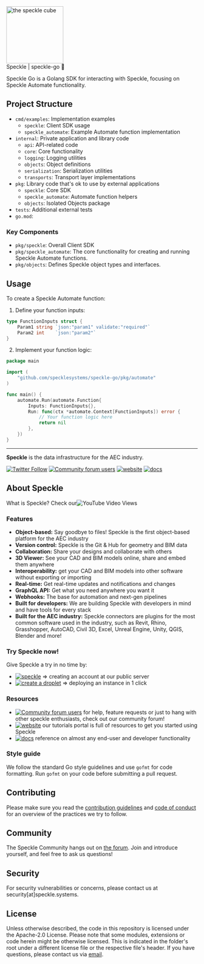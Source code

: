 <div>
  <img alt="the speckle cube" src="https://user-images.githubusercontent.com/2679513/131189167-18ea5fe1-c578-47f6-9785-3748178e4312.png" width="150px"/><br/>
  Speckle | speckle-go 🐹
</div>

Speckle Go is a Golang SDK for interacting with Speckle, focusing on Speckle Automate functionality.

## Project Structure

- `cmd/examples`: Implementation examples
  - `speckle`: Client SDK usage
  - `speckle_automate`: Example Automate function implementation
- `internal`: Private application and library code
  - `api`: API-related code
  - `core`: Core functionality
  - `logging`: Logging utilities
  - `objects`: Object definitions
  - `serialization`: Serialization utilities
  - `transports`: Transport layer implementations
- `pkg`: Library code that's ok to use by external applications
  - `speckle`: Core SDK
  - `speckle_automate`: Automate function helpers
  - `objects`: Isolated Objects package
- `tests`: Additional external tests
- `go.mod`: 

### Key Components

- `pkg/speckle`: Overall Client SDK
- `pkg/speckle_automate`: The core functionality for creating and running Speckle Automate functions.
- `pkg/objects`: Defines Speckle object types and interfaces.

## Usage

To create a Speckle Automate function:

1. Define your function inputs:

```go
type FunctionInputs struct {
    Param1 string `json:"param1" validate:"required"`
    Param2 int    `json:"param2"`
}
```
2. Implement your function logic:
  ```go
  package main

  import (
      "github.com/specklesystems/speckle-go/pkg/automate"
  )
  
  func main() {
      automate.Run(automate.Function{
          Inputs: FunctionInputs{},
          Run: func(ctx *automate.Context[FunctionInputs]) error {
              // Your function logic here
              return nil
          },
      })
  }
```
--- 
<p ><b>Speckle</b> is the data infrastructure for the AEC industry.</p>

<p>
  <a href="https://twitter.com/SpeckleSystems"><img src="https://img.shields.io/twitter/follow/SpeckleSystems?style=social" alt="Twitter Follow"></a>
  <a href="https://speckle.community"><img src="https://img.shields.io/discourse/users?server=https%3A%2F%2Fspeckle.community&style=flat-square&logo=discourse&logoColor=white" alt="Community forum users"></a>
  <a href="https://speckle.systems"><img src="https://img.shields.io/badge/https://-speckle.systems-royalblue?style=flat-square" alt="website"></a>
  <a href="https://speckle.guide/dev/"><img src="https://img.shields.io/badge/docs-speckle.guide-orange?style=flat-square&logo=read-the-docs&logoColor=white" alt="docs"></a>
</p>

## About Speckle

What is Speckle? Check our![YouTube Video Views](https://img.shields.io/youtube/views/B9humiSpHzM?label=Speckle%20in%201%20minute%20video&style=social)

### Features

- **Object-based:** Say goodbye to files! Speckle is the first object-based platform for the AEC industry
- **Version control:** Speckle is the Git & Hub for geometry and BIM data
- **Collaboration:** Share your designs and collaborate with others
- **3D Viewer:** See your CAD and BIM models online, share and embed them anywhere
- **Interoperability:** get your CAD and BIM models into other software without exporting or importing
- **Real-time:** Get real-time updates and notifications and changes
- **GraphQL API:** Get what you need anywhere you want it
- **Webhooks:** The base for automation and next-gen pipelines
- **Built for developers:** We are building Speckle with developers in mind and have tools for every stack
- **Built for the AEC industry:** Speckle connectors are plugins for the most common software used in the industry, such as Revit, Rhino, Grasshopper, AutoCAD, Civil 3D, Excel, Unreal Engine, Unity, QGIS, Blender and more!

### Try Speckle now!

Give Speckle a try in no time by:

- [![speckle](https://img.shields.io/badge/https://-app.speckle.systems-0069ff?style=flat-square&logo=hackthebox&logoColor=white)](https://app.speckle.systems) ⇒ creating an account at our public server
- [![create a droplet](https://img.shields.io/badge/Create%20a%20Droplet-0069ff?style=flat-square&logo=digitalocean&logoColor=white)](https://marketplace.digitalocean.com/apps/speckle-server?refcode=947a2b5d7dc1) ⇒ deploying an instance in 1 click

### Resources

- [![Community forum users](https://img.shields.io/badge/community-forum-green?style=for-the-badge&logo=discourse&logoColor=white)](https://speckle.community) for help, feature requests or just to hang with other speckle enthusiasts, check out our community forum!
- [![website](https://img.shields.io/badge/tutorials-speckle.systems-royalblue?style=for-the-badge&logo=youtube)](https://speckle.systems) our tutorials portal is full of resources to get you started using Speckle
- [![docs](https://img.shields.io/badge/docs-speckle.guide-orange?style=for-the-badge&logo=read-the-docs&logoColor=white)](https://speckle.guide/dev/) reference on almost any end-user and developer functionality



### Style guide

We follow the standard Go style guidelines and use `gofmt` for code formatting. Run `gofmt` on your code before submitting a pull request.

## Contributing

Please make sure you read the [contribution guidelines](.github/CONTRIBUTING.md) and [code of conduct](.github/CODE_OF_CONDUCT.md) for an overview of the practices we try to follow.

## Community

The Speckle Community hangs out on [the forum](https://speckle.community). Join and introduce yourself, and feel free to ask us questions!

## Security

For security vulnerabilities or concerns, please contact us at security[at]speckle.systems.

## License

Unless otherwise described, the code in this repository is licensed under the Apache-2.0 License. Please note that some modules, extensions or code herein might be otherwise licensed. This is indicated in the folder's root under a different license file or the respective file's header. If you have questions, please contact us via [email](mailto:hello@speckle.systems).
